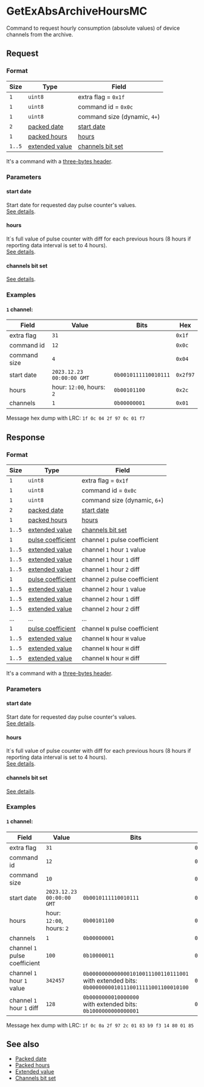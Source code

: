 # GetExAbsArchiveHoursMC

Command to request hourly consumption (absolute values) of device channels from the archive.


## Request

### Format

| Size   | Type                                         | Field                                            |
| ------ | -------------------------------------------- | ------------------------------------------------ |
| `1`    | `uint8`                                      | extra flag = `0x1f`                              |
| `1`    | `uint8`                                      | command id = `0x0c`                              |
| `1`    | `uint8`                                      | command size (dynamic, `4+`)                     |
| `2`    | [packed date](../types.md#packed-date)       | [start date](#start-date)                        |
| `1`    | [packed hours](../types.md#packed-hours)     | [hours](#hours)                                  |
| `1..5` | [extended value](../types.md#extended-value) | [channels bit set](../types.md#channels-bit-set) |

It's a command with a [three-bytes header](../message.md#command-with-a-three-bytes-header).

### Parameters

#### **start date**

Start date for requested day pulse counter's values.
<br/>
[See details](../types.md#packed-date).

#### **hours**

It`s full value of pulse counter with diff for each previous hours (8 hours if reporting data interval is set to 4 hours).
<br/>
[See details](../types.md#packed-hours).

#### **channels bit set**

[See details](../types.md#channels-bit-set).

### Examples

#### `1` channel:

| Field        | Value                     | Bits                 | Hex      |
| ------------ | ------------------------- | -------------------- | -------- |
| extra flag   | `31`                      |                      | `0x1f`   |
| command id   | `12`                      |                      | `0x0c`   |
| command size | `4`                       |                      | `0x04`   |
| start date   | `2023.12.23 00:00:00 GMT` | `0b0010111110010111` | `0x2f97` |
| hours        | hour: `12:00`, hours: `2` | `0b00101100`         | `0x2c`   |
| channels     | `1`                       | `0b00000001`         | `0x01`   |

Message hex dump with LRC: `1f 0c 04 2f 97 0c 01 f7`


## Response

### Format

| Size   | Type                                               | Field                                            |
| ------ | -------------------------------------------------- | ------------------------------------------------ |
| `1`    | `uint8`                                            | extra flag = `0x1f`                              |
| `1`    | `uint8`                                            | command id = `0x0c`                              |
| `1`    | `uint8`                                            | command size (dynamic, `6+`)                     |
| `2`    | [packed date](../types.md#packed-date)             | [start date](#start-date)                        |
| `1`    | [packed hours](../types.md#packed-hours)           | [hours](#hours)                                  |
| `1..5` | [extended value](../types.md#extended-value)       | [channels bit set](../types.md#channels-bit-set) |
| `1`    | [pulse coefficient](../types.md#pulse-coefficient) | channel `1` pulse coefficient                    |
| `1..5` | [extended value](../types.md#extended-value)       | channel `1` hour `1` value                       |
| `1..5` | [extended value](../types.md#extended-value)       | channel `1` hour `1` diff                        |
| `1..5` | [extended value](../types.md#extended-value)       | channel `1` hour `2` diff                        |
| `1`    | [pulse coefficient](../types.md#pulse-coefficient) | channel `2` pulse coefficient                    |
| `1..5` | [extended value](../types.md#extended-value)       | channel `2` hour `1` value                       |
| `1..5` | [extended value](../types.md#extended-value)       | channel `2` hour `1` diff                        |
| `1..5` | [extended value](../types.md#extended-value)       | channel `2` hour `2` diff                        |
| ...    | ...                                                | ...                                              |
| `1`    | [pulse coefficient](../types.md#pulse-coefficient) | channel `N` pulse coefficient                    |
| `1..5` | [extended value](../types.md#extended-value)       | channel `N` hour `H` value                       |
| `1..5` | [extended value](../types.md#extended-value)       | channel `N` hour `H` diff                        |
| `1..5` | [extended value](../types.md#extended-value)       | channel `N` hour `H` diff                        |

It's a command with a [three-bytes header](../message.md#command-with-a-three-bytes-header).

### Parameters

#### **start date**

Start date for requested day pulse counter's values.
<br/>
[See details](../types.md#packed-date).

#### **hours**

It`s full value of pulse counter with diff for each previous hours (8 hours if reporting data interval is set to 4 hours).
<br/>
[See details](../types.md#packed-hours).

#### **channels bit set**

[See details](../types.md#channels-bit-set).

### Examples

#### `1` channel:

| Field                         | Value                     | Bits                                                                                                      | Hex        |
| ----------------------------- | ------------------------- | --------------------------------------------------------------------------------------------------------- | ---------- |
| extra flag                    | `31`                      |                                                                                                           | `0x1f`     |
| command id                    | `12`                      |                                                                                                           | `0x0c`     |
| command size                  | `10`                      |                                                                                                           | `0x0a`     |
| start date                    | `2023.12.23 00:00:00 GMT` | `0b0010111110010111`                                                                                      | `0x2f97`   |
| hours                         | hour: `12:00`, hours: `2` | `0b00101100`                                                                                              | `0x2c`     |
| channels                      | `1`                       | `0b00000001`                                                                                              | `0x01`     |
| channel `1` pulse coefficient | `100`                     | `0b10000011`                                                                                              | `0x83`     |
| channel `1` hour `1` value    | `342457`                  | `0b00000000000001010011100110111001` <br/> with extended bits: <br/> `0b00000000101110011111001100010100` | `0xb9f314` |
| channel `1` hour `1` diff     | `128`                     | `0b0000000010000000` <br/> with extended bits: <br/> `0b1000000000000001`                                 | `0x8001`   |

Message hex dump with LRC: `1f 0c 0a 2f 97 2c 01 83 b9 f3 14 80 01 85`


## See also

* [Packed date](../types.md#packed-date)
* [Packed hours](../types.md#packed-hours)
* [Extended value](../types.md#extended-value)
* [Channels bit set](../types.md#channels-bit-set)
